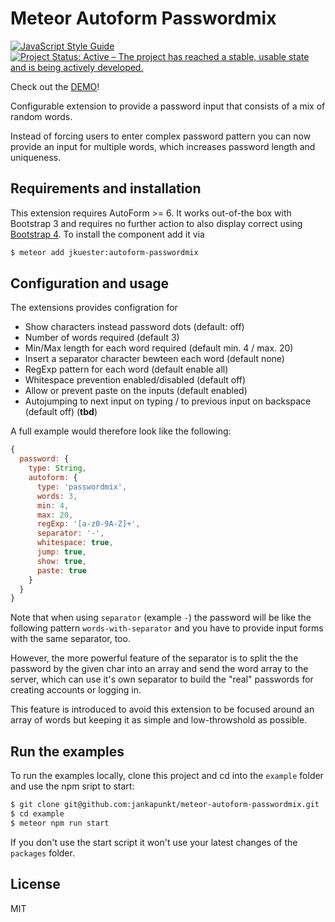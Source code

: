 # Meteor Autoform Passwordmix

[![JavaScript Style Guide](https://img.shields.io/badge/code_style-standard-brightgreen.svg)](https://standardjs.com)
[![Project Status: Active – The project has reached a stable, usable state and is being actively developed.](https://www.repostatus.org/badges/latest/active.svg)](https://www.repostatus.org/#active)

Check out the [DEMO](https://jankapunkt.github.io/meteor-autoform-passwordmix/)!

Configurable extension to provide a password input that consists of a mix of random words.

Instead of forcing users to enter complex password pattern you can now provide an input for multiple words, which increases password length and uniqueness.

## Requirements and installation

This extension requires AutoForm >= 6. It works out-of-the box with Bootstrap 3 and requires no further action to also display correct using [Bootstrap 4](https://github.com/imajus/autoform-bootstrap4). To install the component add it via  

```bash
$ meteor add jkuester:autoform-passwordmix
```

## Configuration and usage

The extensions provides configration for 

* Show characters instead password dots (default: off) 
* Number of words required (default 3)
* Min/Max length for each word required (default min. 4 / max. 20)
* Insert a separator character bewteen each word (default none)
* RegExp pattern for each word (default enable all)
* Whitespace prevention enabled/disabled (default off)
* Allow or prevent paste on the inputs (default enabled)
* Autojumping to next input on typing / to previous input on backspace (default off) (**tbd**)

A full example would therefore look like the following:

```javascript
{
  password: {
    type: String,
    autoform: {
      type: 'passwordmix',
      words: 3,
      min: 4,
      max: 20,
      regExp: '[a-z0-9A-Z]+',
      separator: '-',
      whitespace: true,
      jump: true,
      show: true,
      paste: true
    }
  }
}
```

Note that when using `separator` (example `-`) the password will be like the following pattern `words-with-separator` and you have to provide input forms with the same separator, too.

However, the more powerful feature of the separator is to split the the password by the given char into an array and send the word array to the server, which can use it's own separator to build the "real" passwords for creating accounts or logging in.

This feature is introduced to avoid this extension to be focused around an array of words but keeping it as simple and low-throwshold as possible.

## Run the examples

To run the examples locally, clone this project and cd into the `example` folder and use the npm sript to start:

```bash
$ git clone git@github.com:jankapunkt/meteor-autoform-passwordmix.git
$ cd example
$ meteor npm run start
```

If you don't use the start script it won't use your latest changes of the `packages` folder.

## License

MIT
